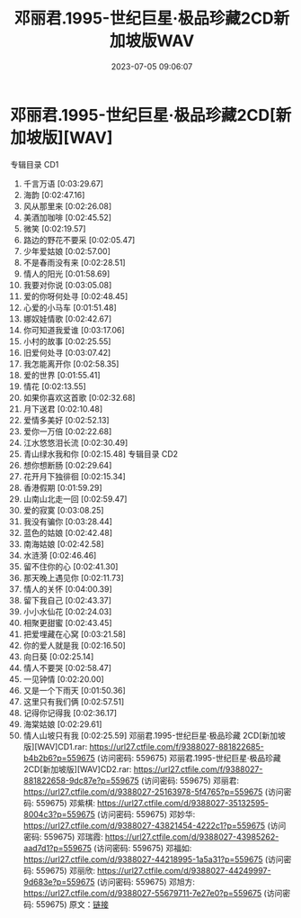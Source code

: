 ﻿---
title: 邓丽君.1995-世纪巨星·极品珍藏2CD新加坡版WAV
date: 2023-07-05 09:06:07
categories: WAV车载音乐、镜像
tags: 华语中文
---
# 邓丽君.1995-世纪巨星·极品珍藏2CD[新加坡版][WAV]

专辑目录 CD1
01. 千言万语 [0:03:29.67]
02. 海韵 [0:02:47.16]
03. 风从那里来 [0:02:26.08]
04. 美酒加咖啡 [0:02:45.52]
05. 微笑 [0:02:19.57]
06. 路边的野花不要采 [0:02:05.47]
07. 少年爱姑娘 [0:02:57.00]
08. 不是春雨没有来 [0:02:28.51]
09. 情人的阳光 [0:01:58.69]
10. 我要对你说 [0:03:05.08]
11. 爱的你呀何处寻 [0:02:48.45]
12. 心爱的小马车 [0:01:51.48]
13. 娜奴娃情歌 [0:02:42.67]
14. 你可知道我爱谁 [0:03:17.06]
15. 小村的故事 [0:02:25.55]
16. 旧爱何处寻 [0:03:07.42]
17. 我怎能离开你 [0:02:58.35]
18. 爱的世界 [0:01:55.41]
19. 情花 [0:02:13.55]
20. 如果你喜欢这首歌 [0:02:32.68]
21. 月下送君 [0:02:10.48]
22. 爱情多美好 [0:02:52.13]
23. 爱你一万倍 [0:02:22.68]
24. 江水悠悠泪长流 [0:02:30.49]
25. 青山绿水我和你 [0:02:15.48]
专辑目录 CD2
01. 想你想断肠 [0:02:29.64]
02. 花开月下独徘徊 [0:02:15.34]
03. 香港假期 [0:01:59.29]
04. 山南山北走一回 [0:02:59.47]
05. 爱的寂寞 [0:03:08.25]
06. 我没有骗你 [0:03:28.44]
07. 蓝色的姑娘 [0:02:42.48]
08. 南海姑娘 [0:02:42.58]
09. 水涟漪 [0:02:46.46]
10. 留不住你的心 [0:02:41.30]
11. 那天晚上遇见你 [0:02:11.73]
12. 情人的关怀 [0:04:00.39]
13. 留下我自己 [0:02:43.37]
14. 小小水仙花 [0:02:24.03]
15. 相聚更甜蜜 [0:02:43.45]
16. 把爱埋藏在心窝 [0:03:21.58]
17. 你的爱人就是我 [0:02:16.50]
18. 向日葵 [0:02:25.14]
19. 情人不要哭 [0:02:58.47]
20. 一见钟情 [0:02:20.00]
21. 又是一个下雨天 [0:01:50.36]
22. 这里只有我们俩 [0:02:57.51]
23. 记得你记得我 [0:02:36.17]
24. 海棠姑娘 [0:02:29.61]
25. 情人山坡只有我 [0:02:25.59]
邓丽君.1995-世纪巨星·极品珍藏 2CD[新加坡版][WAV]CD1.rar: https://url27.ctfile.com/f/9388027-881822685-b4b2b6?p=559675
(访问密码: 559675)
邓丽君.1995-世纪巨星·极品珍藏 2CD[新加坡版][WAV]CD2.rar: https://url27.ctfile.com/f/9388027-881822658-9dc87e?p=559675
(访问密码: 559675)
邓丽君: https://url27.ctfile.com/d/9388027-25163978-5f4765?p=559675
(访问密码: 559675)
邓紫棋: https://url27.ctfile.com/d/9388027-35132595-8004c3?p=559675
(访问密码: 559675)
邓妙华: https://url27.ctfile.com/d/9388027-43821454-4222c1?p=559675
(访问密码: 559675)
邓瑞霞: https://url27.ctfile.com/d/9388027-43985262-aad7d1?p=559675
(访问密码: 559675)
邓福如: https://url27.ctfile.com/d/9388027-44218995-1a5a31?p=559675
(访问密码: 559675)
邓丽欣: https://url27.ctfile.com/d/9388027-44249997-9d683e?p=559675
(访问密码: 559675)
邓旭方: https://url27.ctfile.com/d/9388027-55679711-7e27e0?p=559675
(访问密码: 559675)
原文：[链接](https://blog.sina.com.cn/s/blog_1647c7e76010312km.html)